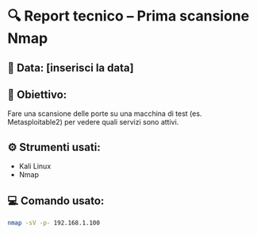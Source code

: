 
# 🔍 Report tecnico – Prima scansione Nmap

## 📅 Data: [inserisci la data]
## 🧪 Obiettivo:
Fare una scansione delle porte su una macchina di test (es. Metasploitable2) per vedere quali servizi sono attivi.

## ⚙️ Strumenti usati:
- Kali Linux
- Nmap

## 💻 Comando usato:
```bash
nmap -sV -p- 192.168.1.100

